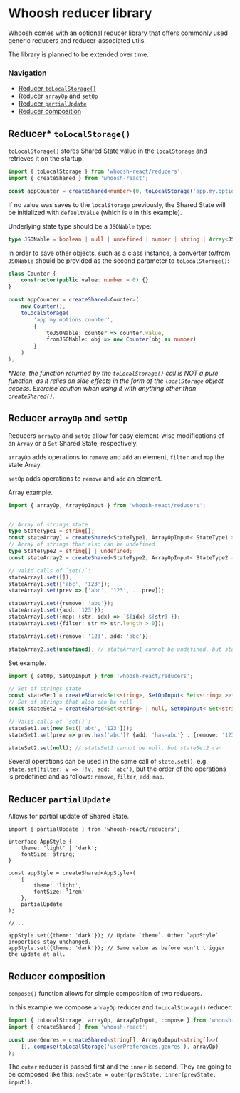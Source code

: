 # Whoosh reducer library

Whoosh comes with an optional reducer library that offers commonly used generic reducers and reducer-associated utils.

The library is planned to be extended over time.

### Navigation
- [Reducer `toLocalStorage()`](#reducer-tolocalstorage)
- [Reducer `arrayOp` and `setOp`](#reducer-arrayop-and-setop)
- [Reducer `partialUpdate`](#reducer-partialUpdate)
- [Reducer composition](#reducer-composition)

## Reducer* `toLocalStorage()`

`toLocalStorage()` stores Shared State value in the [`localStorage`](https://developer.mozilla.org/en-US/docs/Web/API/Window/localStorage)
and retrieves it on the startup.

```ts
import { toLocalStorage } from 'whoosh-react/reducers';
import { createShared } from 'whoosh-react';

const appCounter = createShared<number>(0, toLocalStorage('app.my.options.counter'));
```

If no value was saves to the `localStorage` previously, the Shared State will be initialized 
with `defaultValue` (which is `0` in this example).

Underlying state type should be a `JSONable` type:
```ts
type JSONable = boolean | null | undefined | number | string | Array<JSONable> | {[key: string]: JSONable};
```

In order to save other objects, such as a class instance, a converter to/from `JSONable`
should be provided as the second parameter to `toLocalStorage()`:

```ts
class Counter {
    constructor(public value: number = 0) {}
}

const appCounter = createShared<Counter>(
    new Counter(),
    toLocalStorage(
        'app.my.options.counter',
        {
            toJSONable: counter => counter.value,
            fromJSONable: obj => new Counter(obj as number)
        }
    )
);
```

**Note, the function returned by the `toLocalStorage()` call is NOT a pure function, as it relies on side effects in the form of the `localStorage` object access. Exercise caution when using it with anything other than `createShared()`.*

## Reducer `arrayOp` and `setOp`

Reducers `arrayOp` and `setOp` allow for easy element-wise modifications of an `Array` or a `Set` Shared State, respectively.

`arrayOp` adds operations to `remove` and `add` an element, `filter` and `map` the state Array.

`setOp` adds operations to `remove` and `add` an element.

Array example.

```ts
import { arrayOp, ArrayOpInput } from 'whoosh-react/reducers';


// Array of strings state
type StateType1 = string[];
const stateArray1 = createShared<StateType1, ArrayOpInput< StateType1 >>([], arrayOp);
// Array of strings that also can be undefined
type StateType2 = string[] | undefined;
const stateArray2 = createShared<StateType2, ArrayOpInput< StateType2 >>(undefined, arrayOp);

// Valid calls of `set()`:
stateArray1.set([]);
stateArray1.set(['abc', '123']);
stateArray1.set(prev => ['abc', '123', ...prev]);

stateArray1.set({remove: 'abc'});
stateArray1.set({add: '123'});
stateArray1.set({map: (str, idx) => `${idx}-${str}`});
stateArray1.set({filter: str => str.length > 0});

stateArray1.set({remove: '123', add: 'abc'});

stateArray2.set(undefined); // stateArray1 cannot be undefined, but stateArray2 can
```

Set example.

```ts
import { setOp, SetOpInput } from 'whoosh-react/reducers';

// Set of strings state
const stateSet1 = createShared<Set<string>, SetOpInput< Set<string> >>(new Set(), setOp);
// Set of strings that also can be null
const stateSet2 = createShared<Set<string> | null, SetOpInput< Set<string> | null >>(null, setOp);

// Valid calls of `set()`:
stateSet1.set(new Set(['abc', '123']));
stateSet1.set(prev => prev.has('abc')? {add: 'has-abc'} : {remove: '123'});

stateSet2.set(null); // stateSet1 cannot be null, but stateSet2 can
```

Several operations can be used in the same call of `state.set()`, e.g. `state.set(filter: v => !!v, add: 'abc')`,
but the order of the operations is predefined and as follows: `remove`, `filter`, `add`, `map`.

## Reducer `partialUpdate`

Allows for partial update of Shared State.

```tsx
import { partialUpdate } from 'whoosh-react/reducers';

interface AppStyle {
    theme: 'light' | 'dark';
    fontSize: string;
}

const appStyle = createShared<AppStyle>(
    {
        theme: 'light',
        fontSize: '1rem'
    },
    partialUpdate
);

//...

appStyle.set({theme: 'dark'}); // Update `theme`. Other `appStyle` properties stay unchanged.
appStyle.set({theme: 'dark'}); // Same value as before won't trigger the update at all.

```

## Reducer composition

`compose()` function allows for simple composition of two reducers.

In this example we compose `arrayOp` reducer and `toLocalStorage()` reducer:

```ts
import { toLocalStorage, arrayOp, ArrayOpInput, compose } from 'whoosh-react/reducers';
import { createShared } from 'whoosh-react';

const userGenres = createShared<string[], ArrayOpInput<string[]>>(
    [], compose(toLocalStorage('userPreferences.genres'), arrayOp)
);
```

The `outer` reducer is passed first and the `inner` is second.
They are going to be composed like this: `newState = outer(prevState, inner(prevState, input))`.
